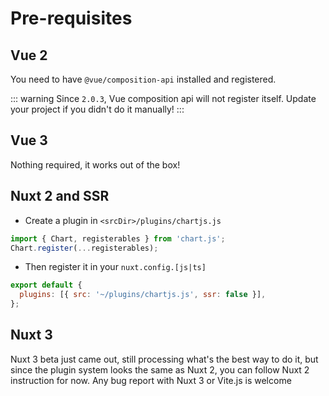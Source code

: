 # Pre-requisites

## Vue 2

You need to have `@vue/composition-api` installed and registered.

::: warning
Since `2.0.3`, Vue composition api will not register itself. Update your project if you didn't do it manually!
:::

## Vue 3

Nothing required, it works out of the box!

## Nuxt 2 and SSR

- Create a plugin in `<srcDir>/plugins/chartjs.js`

```js
import { Chart, registerables } from 'chart.js';
Chart.register(...registerables);
```

- Then register it in your `nuxt.config.[js|ts]`

```js
export default {
  plugins: [{ src: '~/plugins/chartjs.js', ssr: false }],
};
```

## Nuxt 3

Nuxt 3 beta just came out, still processing what's the best way to do it, but since the plugin system looks the same as Nuxt 2, you can follow Nuxt 2 instruction for now.
Any bug report with Nuxt 3 or Vite.js is welcome
